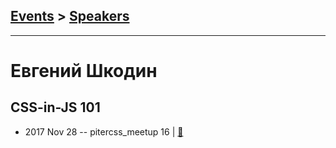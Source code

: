 ## [Events](../README.md) > [Speakers](../speakers.md)
---

# Евгений Шкодин

## CSS-in-JS 101
- 2017 Nov 28 -- pitercss_meetup 16  | [:notebook:](https://pitercss.ru/16/pres/css-in-js/)  
